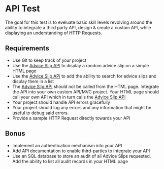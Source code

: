 # API Test
The goal for this test is to eveluate basic skill levels revolving around the ability to integrate a third party API, design & create a custom API, while displaying an understanding of HTTP Requests.

## Requirements
- Use Git to keep track of your project
- Use the [Advice Slip API](https://api.adviceslip.com/) to display a random advice slip on a simple HTML page
- Use the [Advice Slip API](https://api.adviceslip.com/) to add the ability to search for advice slips and display them in a list
- The [Advice Slip API](https://api.adviceslip.com/) should not be called from the HTML page. Integrate the API into your own custom API/MVC project. Your HTML page should call your own API which in turn calls the [Advice Slip API](https://api.adviceslip.com/)
- Your project should handle API errors gracefully
- Your project should log any errors and any information that might be useful to debug said errors.
- Provide a sample HTTP Request directly towards your API

## Bonus
- Implement an authentication mechanism into your API
- Add API documentation to enable third-parties to integrate your API
- Use an SQL database to store an audit of all Advice Slips requested. Add the ability to list all audit records in your HTML page